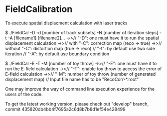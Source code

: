 # FieldCalibration

To execute spatial displacment calculation with laser tracks

$ ./FieldCal -D -d [number of track subsets] -N [number of iteration steps] -t -A [filename1] [filename2]...
->>// "-D": one must have it to run the spatial displacement calculation
->>// with "-C": correction map (reco -> true)
->>// without "-C": distortion map (true -> reco)
// "-t": by default use two side iteration
// "-A": by default use boundary condition

$ ./FieldCal -E -T -M [number of toy throw] 
->>// "-E": one must have it to run the E-field calculation
->>// "-T": enable toy throw to access the error of E-field calculation
->>// "-M": number of toy throw (number of generated displacement map)
// Input file name has to be "RecoCorr-*.root"

One may improve the way of command line execution experience for the users of the code.

To get the latest working version, please check out "develop" branch, commit 435820db4bb4f7695a2c6d8b7b8d1ef54e428499
